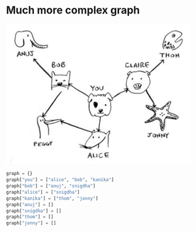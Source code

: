 # Much more complex graph

![Graph Graphical Representation](/imgs/complex-graph.png)

```python
graph = {}
graph["you"] = ["alice", "bob", "kanika"]
graph["bob"] = ["anuj", "snigdha"]
graph["alice"] = ["snigdha"]
graph["kanika"] = ["thom", "jonny"]
graph["anuj"] = []
graph["snigdha"] = []
graph["thom"] = []
graph["jonny"] = []
```
